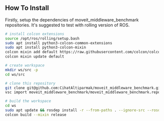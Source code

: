 ## How To Install


Firstly, setup the dependencies of moveit_middleware_benchmark repositories. It's suggested to test with rolling version of ROS.
```sh
# install colcon extensions
source /opt/ros/rolling/setup.bash
sudo apt install python3-colcon-common-extensions
sudo apt install python3-colcon-mixin
colcon mixin add default https://raw.githubusercontent.com/colcon/colcon-mixin-repository/master/index.yaml
colcon mixin update default

# create workspace
mkdir ws/src -p
cd ws/src

# clone this repository
git clone git@github.com:CihatAltiparmak/moveit_middleware_benchmark.git -b fix/refactor_codebase
vsc import moveit_middleware_benchmark/moveit_middleware_benchmark.repos --recursive

# build the workspace
cd ws
sudo apt update && rosdep install -r --from-paths . --ignore-src --rosdistro $ROS_DISTRO -y
colcon build --mixin release
```
